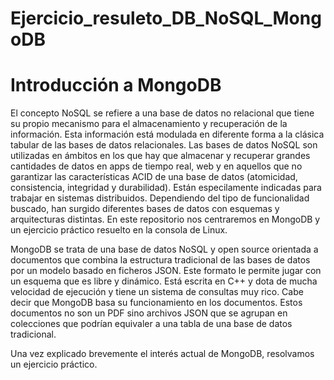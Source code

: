 # Ejercicio_resuleto_DB_NoSQL_MongoDB

# Introducción a MongoDB

El concepto NoSQL se refiere a una base de datos no relacional que tiene su propio mecanismo para el almacenamiento y recuperación de la información. Esta información está modulada en diferente forma a la clásica tabular de las bases de datos relacionales. Las bases de datos NoSQL son utilizadas en ámbitos en los que hay que almacenar y recuperar grandes cantidades de datos en apps de tiempo real, web y en aquellos que no garantizar las características ACID de una base de datos (atomicidad, consistencia, integridad y durabilidad). Están especilamente indicadas para trabajar en sistemas distribuidos. Dependiendo del tipo de funcionalidad buscado, han surgido diferentes bases de datos con esquemas y arquitecturas distintas. En este repositorio nos centraremos en MongoDB y un ejercicio práctico resuelto en la consola de Linux.

MongoDB se trata de una base de datos NoSQL y open source orientada a documentos que combina la estructura tradicional de las bases de datos por un modelo basado en ficheros JSON. Este formato le permite jugar con un esquema que es libre y dinámico. Está escrita en C++ y dota de mucha velocidad de ejecución y tiene un sistema de consultas muy rico. Cabe decir que MongoDB basa su funcionamiento en los documentos. Estos documentos no son un PDF sino archivos JSON que se agrupan en colecciones que podrían equivaler a una tabla de una base de datos tradicional.


Una vez explicado brevemente el interés actual de MongoDB, resolvamos un ejercicio práctico.












